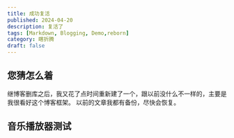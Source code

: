 ```yaml
---
title: 成功复活
published: 2024-04-20
description: 复活了
tags: [Markdown, Blogging, Demo,reborn]
category: 瞎折腾
draft: false
---
```


## 您猜怎么着
继博客删库之后，我又花了点时间重新建了一个，跟以前没什么不一样的，主要是我很看好这个博客框架。
以前的文章我都有备份，尽快会恢复。

## 音乐播放器测试
<div id="aplayer"></div>
<script src="https://cdn.jsdelivr.net/npm/aplayer/dist/APlayer.min.js"></script>
<script>
  new APlayer({
    container: document.getElementById('aplayer'),
    audio: [{ url: 'https://alist.ahhf45.top/d/covers/post-1/Tobu%20%26%20Luke%20Bergs%20-%20Heroes.mp3?sign=Kuc1gQOrQqjQg8zmedBpRRqS00ciTFoSU_4BUvvGLnc=:0', name: 'Heroes', cover: 'https://tobu.io/img/covers/tobu_heroes_041745598570.jpg'}]
  });
</script>
